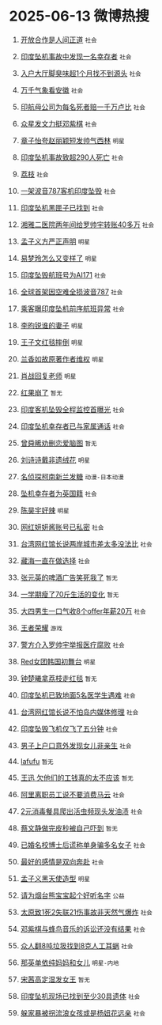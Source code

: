 # 2025-06-13 微博热搜 
1. [开放合作是人间正道](https://m.weibo.cn/search?containerid=100103type%3D1%26t%3D10%26q%3D%23%E5%BC%80%E6%94%BE%E5%90%88%E4%BD%9C%E6%98%AF%E4%BA%BA%E9%97%B4%E6%AD%A3%E9%81%93%23&stream_entry_id=51&isnewpage=1&extparam=seat%3D1%26pos%3D0%26stream_entry_id%3D51%26c_type%3D51%26filter_type%3Drealtimehot%26cate%3D10103%26q%3D%2523%25E5%25BC%2580%25E6%2594%25BE%25E5%2590%2588%25E4%25BD%259C%25E6%2598%25AF%25E4%25BA%25BA%25E9%2597%25B4%25E6%25AD%25A3%25E9%2581%2593%2523%26dgr%3D0%26display_time%3D1749748728%26pre_seqid%3D17497487282200054801) `社会` 

2. [印度坠机事故中发现一名幸存者](https://m.weibo.cn/search?containerid=100103type%3D1%26t%3D10%26q%3D%23%E5%8D%B0%E5%BA%A6%E5%9D%A0%E6%9C%BA%E4%BA%8B%E6%95%85%E4%B8%AD%E5%8F%91%E7%8E%B0%E4%B8%80%E5%90%8D%E5%B9%B8%E5%AD%98%E8%80%85%23&stream_entry_id=31&isnewpage=1&extparam=seat%3D1%26lcate%3D5001%26realpos%3D1%26q%3D%2523%25E5%258D%25B0%25E5%25BA%25A6%25E5%259D%25A0%25E6%259C%25BA%25E4%25BA%258B%25E6%2595%2585%25E4%25B8%25AD%25E5%258F%2591%25E7%258E%25B0%25E4%25B8%2580%25E5%2590%258D%25E5%25B9%25B8%25E5%25AD%2598%25E8%2580%2585%2523%26dgr%3D0%26pos%3D0%26stream_entry_id%3D31%26c_type%3D31%26flag%3D2%26band_rank%3D1%26cate%3D5001%26filter_type%3Drealtimehot%26display_time%3D1749748728%26pre_seqid%3D17497487282200054801) `社会` 

3. [入户大厅脚臭味超1个月找不到源头](https://m.weibo.cn/search?containerid=100103type%3D1%26t%3D10%26q%3D%23%E5%85%A5%E6%88%B7%E5%A4%A7%E5%8E%85%E8%84%9A%E8%87%AD%E5%91%B3%E8%B6%851%E4%B8%AA%E6%9C%88%E6%89%BE%E4%B8%8D%E5%88%B0%E6%BA%90%E5%A4%B4%23&stream_entry_id=31&isnewpage=1&extparam=seat%3D1%26lcate%3D5001%26realpos%3D2%26q%3D%2523%25E5%2585%25A5%25E6%2588%25B7%25E5%25A4%25A7%25E5%258E%2585%25E8%2584%259A%25E8%2587%25AD%25E5%2591%25B3%25E8%25B6%25851%25E4%25B8%25AA%25E6%259C%2588%25E6%2589%25BE%25E4%25B8%258D%25E5%2588%25B0%25E6%25BA%2590%25E5%25A4%25B4%2523%26dgr%3D0%26pos%3D1%26stream_entry_id%3D31%26c_type%3D31%26flag%3D1%26band_rank%3D2%26cate%3D5001%26filter_type%3Drealtimehot%26display_time%3D1749748728%26pre_seqid%3D17497487282200054801) `社会` 

4. [万千气象看安徽](https://m.weibo.cn/search?containerid=100103type%3D1%26t%3D10%26q%3D%23%E4%B8%87%E5%8D%83%E6%B0%94%E8%B1%A1%E7%9C%8B%E5%AE%89%E5%BE%BD%23&stream_entry_id=31&isnewpage=1&extparam=seat%3D1%26lcate%3D5001%26realpos%3D3%26q%3D%2523%25E4%25B8%2587%25E5%258D%2583%25E6%25B0%2594%25E8%25B1%25A1%25E7%259C%258B%25E5%25AE%2589%25E5%25BE%25BD%2523%26dgr%3D0%26pos%3D2%26stream_entry_id%3D31%26c_type%3D31%26flag%3D0%26band_rank%3D3%26cate%3D5001%26filter_type%3Drealtimehot%26display_time%3D1749748728%26pre_seqid%3D17497487282200054801) `社会` 

5. [印航母公司为每名死者赔一千万卢比](https://m.weibo.cn/search?containerid=100103type%3D1%26t%3D10%26q%3D%23%E5%8D%B0%E8%88%AA%E6%AF%8D%E5%85%AC%E5%8F%B8%E4%B8%BA%E6%AF%8F%E5%90%8D%E6%AD%BB%E8%80%85%E8%B5%94%E4%B8%80%E5%8D%83%E4%B8%87%E5%8D%A2%E6%AF%94%23&stream_entry_id=31&isnewpage=1&extparam=seat%3D1%26lcate%3D5001%26realpos%3D4%26q%3D%2523%25E5%258D%25B0%25E8%2588%25AA%25E6%25AF%258D%25E5%2585%25AC%25E5%258F%25B8%25E4%25B8%25BA%25E6%25AF%258F%25E5%2590%258D%25E6%25AD%25BB%25E8%2580%2585%25E8%25B5%2594%25E4%25B8%2580%25E5%258D%2583%25E4%25B8%2587%25E5%258D%25A2%25E6%25AF%2594%2523%26dgr%3D0%26pos%3D3%26stream_entry_id%3D31%26c_type%3D31%26flag%3D1%26band_rank%3D4%26cate%3D5001%26filter_type%3Drealtimehot%26display_time%3D1749748728%26pre_seqid%3D17497487282200054801) `社会` 

6. [众星发文力挺邓紫棋](https://m.weibo.cn/search?containerid=100103type%3D1%26t%3D10%26q%3D%23%E4%BC%97%E6%98%9F%E5%8F%91%E6%96%87%E5%8A%9B%E6%8C%BA%E9%82%93%E7%B4%AB%E6%A3%8B%23&stream_entry_id=31&isnewpage=1&extparam=seat%3D1%26lcate%3D5001%26realpos%3D5%26q%3D%2523%25E4%25BC%2597%25E6%2598%259F%25E5%258F%2591%25E6%2596%2587%25E5%258A%259B%25E6%258C%25BA%25E9%2582%2593%25E7%25B4%25AB%25E6%25A3%258B%2523%26dgr%3D0%26pos%3D4%26stream_entry_id%3D31%26c_type%3D31%26flag%3D16%26band_rank%3D5%26cate%3D5001%26filter_type%3Drealtimehot%26display_time%3D1749748728%26pre_seqid%3D17497487282200054801) `社会` 

7. [章子怡夸赵丽颖短发帅气西林](https://m.weibo.cn/search?containerid=100103type%3D1%26t%3D10%26q%3D%23%E7%AB%A0%E5%AD%90%E6%80%A1%E5%A4%B8%E8%B5%B5%E4%B8%BD%E9%A2%96%E7%9F%AD%E5%8F%91%E5%B8%85%E6%B0%94%E8%A5%BF%E6%9E%97%23&stream_entry_id=31&isnewpage=1&extparam=seat%3D1%26lcate%3D5001%26realpos%3D6%26q%3D%2523%25E7%25AB%25A0%25E5%25AD%2590%25E6%2580%25A1%25E5%25A4%25B8%25E8%25B5%25B5%25E4%25B8%25BD%25E9%25A2%2596%25E7%259F%25AD%25E5%258F%2591%25E5%25B8%2585%25E6%25B0%2594%25E8%25A5%25BF%25E6%259E%2597%2523%26dgr%3D0%26pos%3D5%26stream_entry_id%3D31%26c_type%3D31%26flag%3D2%26band_rank%3D6%26cate%3D5001%26filter_type%3Drealtimehot%26display_time%3D1749748728%26pre_seqid%3D17497487282200054801) `明星` 

8. [印度坠机事故致超290人死亡](https://m.weibo.cn/search?containerid=100103type%3D1%26t%3D10%26q%3D%23%E5%8D%B0%E5%BA%A6%E5%9D%A0%E6%9C%BA%E4%BA%8B%E6%95%85%E8%87%B4%E8%B6%85290%E4%BA%BA%E6%AD%BB%E4%BA%A1%23&stream_entry_id=31&isnewpage=1&extparam=seat%3D1%26lcate%3D5001%26realpos%3D7%26q%3D%2523%25E5%258D%25B0%25E5%25BA%25A6%25E5%259D%25A0%25E6%259C%25BA%25E4%25BA%258B%25E6%2595%2585%25E8%2587%25B4%25E8%25B6%2585290%25E4%25BA%25BA%25E6%25AD%25BB%25E4%25BA%25A1%2523%26dgr%3D0%26pos%3D6%26stream_entry_id%3D31%26c_type%3D31%26flag%3D1%26band_rank%3D7%26cate%3D5001%26filter_type%3Drealtimehot%26display_time%3D1749748728%26pre_seqid%3D17497487282200054801) `社会` 

9. [荔枝](https://m.weibo.cn/search?containerid=100103type%3D1%26t%3D10%26q%3D%E8%8D%94%E6%9E%9D&stream_entry_id=31&isnewpage=1&extparam=seat%3D1%26lcate%3D5001%26realpos%3D8%26q%3D%25E8%258D%2594%25E6%259E%259D%26dgr%3D0%26pos%3D7%26stream_entry_id%3D31%26c_type%3D31%26flag%3D16%26band_rank%3D8%26cate%3D5001%26filter_type%3Drealtimehot%26display_time%3D1749748728%26pre_seqid%3D17497487282200054801) `社会` 

10. [一架波音787客机印度坠毁](https://m.weibo.cn/search?containerid=100103type%3D1%26t%3D10%26q%3D%23%E4%B8%80%E6%9E%B6%E6%B3%A2%E9%9F%B3787%E5%AE%A2%E6%9C%BA%E5%8D%B0%E5%BA%A6%E5%9D%A0%E6%AF%81%23&stream_entry_id=31&isnewpage=1&extparam=seat%3D1%26lcate%3D5001%26realpos%3D9%26q%3D%2523%25E4%25B8%2580%25E6%259E%25B6%25E6%25B3%25A2%25E9%259F%25B3787%25E5%25AE%25A2%25E6%259C%25BA%25E5%258D%25B0%25E5%25BA%25A6%25E5%259D%25A0%25E6%25AF%2581%2523%26dgr%3D0%26pos%3D8%26stream_entry_id%3D31%26c_type%3D31%26flag%3D0%26band_rank%3D9%26cate%3D5001%26filter_type%3Drealtimehot%26display_time%3D1749748728%26pre_seqid%3D17497487282200054801) `社会` 

11. [印度坠机黑匣子已找到](https://m.weibo.cn/search?containerid=100103type%3D1%26t%3D10%26q%3D%23%E5%8D%B0%E5%BA%A6%E5%9D%A0%E6%9C%BA%E9%BB%91%E5%8C%A3%E5%AD%90%E5%B7%B2%E6%89%BE%E5%88%B0%23&stream_entry_id=31&isnewpage=1&extparam=seat%3D1%26lcate%3D5001%26realpos%3D10%26q%3D%2523%25E5%258D%25B0%25E5%25BA%25A6%25E5%259D%25A0%25E6%259C%25BA%25E9%25BB%2591%25E5%258C%25A3%25E5%25AD%2590%25E5%25B7%25B2%25E6%2589%25BE%25E5%2588%25B0%2523%26dgr%3D0%26pos%3D9%26stream_entry_id%3D31%26c_type%3D31%26flag%3D1%26band_rank%3D10%26cate%3D5001%26filter_type%3Drealtimehot%26display_time%3D1749748728%26pre_seqid%3D17497487282200054801) `社会` 

12. [湘雅二医院两年间给罗帅宇转账40多万](https://m.weibo.cn/search?containerid=100103type%3D1%26t%3D10%26q%3D%23%E6%B9%98%E9%9B%85%E4%BA%8C%E5%8C%BB%E9%99%A2%E4%B8%A4%E5%B9%B4%E9%97%B4%E7%BB%99%E7%BD%97%E5%B8%85%E5%AE%87%E8%BD%AC%E8%B4%A640%E5%A4%9A%E4%B8%87%23&stream_entry_id=31&isnewpage=1&extparam=seat%3D1%26lcate%3D5001%26realpos%3D11%26q%3D%2523%25E6%25B9%2598%25E9%259B%2585%25E4%25BA%258C%25E5%258C%25BB%25E9%2599%25A2%25E4%25B8%25A4%25E5%25B9%25B4%25E9%2597%25B4%25E7%25BB%2599%25E7%25BD%2597%25E5%25B8%2585%25E5%25AE%2587%25E8%25BD%25AC%25E8%25B4%25A640%25E5%25A4%259A%25E4%25B8%2587%2523%26dgr%3D0%26pos%3D10%26stream_entry_id%3D31%26c_type%3D31%26flag%3D2%26band_rank%3D11%26cate%3D5001%26filter_type%3Drealtimehot%26display_time%3D1749748728%26pre_seqid%3D17497487282200054801) `社会` 

13. [孟子义方严正声明](https://m.weibo.cn/search?containerid=100103type%3D1%26t%3D10%26q%3D%23%E5%AD%9F%E5%AD%90%E4%B9%89%E6%96%B9%E4%B8%A5%E6%AD%A3%E5%A3%B0%E6%98%8E%23&stream_entry_id=31&isnewpage=1&extparam=seat%3D1%26lcate%3D5001%26realpos%3D12%26q%3D%2523%25E5%25AD%259F%25E5%25AD%2590%25E4%25B9%2589%25E6%2596%25B9%25E4%25B8%25A5%25E6%25AD%25A3%25E5%25A3%25B0%25E6%2598%258E%2523%26dgr%3D0%26pos%3D11%26stream_entry_id%3D31%26c_type%3D31%26flag%3D2%26band_rank%3D12%26cate%3D5001%26filter_type%3Drealtimehot%26display_time%3D1749748728%26pre_seqid%3D17497487282200054801) `明星` 

14. [易梦玲怎么又变样了](https://m.weibo.cn/search?containerid=100103type%3D1%26t%3D10%26q%3D%23%E6%98%93%E6%A2%A6%E7%8E%B2%E6%80%8E%E4%B9%88%E5%8F%88%E5%8F%98%E6%A0%B7%E4%BA%86%23&stream_entry_id=31&isnewpage=1&extparam=seat%3D1%26lcate%3D5001%26realpos%3D13%26q%3D%2523%25E6%2598%2593%25E6%25A2%25A6%25E7%258E%25B2%25E6%2580%258E%25E4%25B9%2588%25E5%258F%2588%25E5%258F%2598%25E6%25A0%25B7%25E4%25BA%2586%2523%26dgr%3D0%26pos%3D12%26stream_entry_id%3D31%26c_type%3D31%26flag%3D2%26band_rank%3D13%26cate%3D5001%26filter_type%3Drealtimehot%26display_time%3D1749748728%26pre_seqid%3D17497487282200054801) `明星` 

15. [印度坠毁航班号为AI171](https://m.weibo.cn/search?containerid=100103type%3D1%26t%3D10%26q%3D%23%E5%8D%B0%E5%BA%A6%E5%9D%A0%E6%AF%81%E8%88%AA%E7%8F%AD%E5%8F%B7%E4%B8%BAAI171%23&stream_entry_id=31&isnewpage=1&extparam=seat%3D1%26lcate%3D5001%26realpos%3D14%26q%3D%2523%25E5%258D%25B0%25E5%25BA%25A6%25E5%259D%25A0%25E6%25AF%2581%25E8%2588%25AA%25E7%258F%25AD%25E5%258F%25B7%25E4%25B8%25BAAI171%2523%26dgr%3D0%26pos%3D13%26stream_entry_id%3D31%26c_type%3D31%26flag%3D0%26band_rank%3D14%26cate%3D5001%26filter_type%3Drealtimehot%26display_time%3D1749748728%26pre_seqid%3D17497487282200054801) `社会` 

16. [全球首架因空难全损波音787](https://m.weibo.cn/search?containerid=100103type%3D1%26t%3D10%26q%3D%23%E5%85%A8%E7%90%83%E9%A6%96%E6%9E%B6%E5%9B%A0%E7%A9%BA%E9%9A%BE%E5%85%A8%E6%8D%9F%E6%B3%A2%E9%9F%B3787%23&stream_entry_id=31&isnewpage=1&extparam=seat%3D1%26lcate%3D5001%26realpos%3D15%26q%3D%2523%25E5%2585%25A8%25E7%2590%2583%25E9%25A6%2596%25E6%259E%25B6%25E5%259B%25A0%25E7%25A9%25BA%25E9%259A%25BE%25E5%2585%25A8%25E6%258D%259F%25E6%25B3%25A2%25E9%259F%25B3787%2523%26dgr%3D0%26pos%3D14%26stream_entry_id%3D31%26c_type%3D31%26flag%3D0%26band_rank%3D15%26cate%3D5001%26filter_type%3Drealtimehot%26display_time%3D1749748728%26pre_seqid%3D17497487282200054801) `社会` 

17. [乘客曝印度坠机前序航班异常](https://m.weibo.cn/search?containerid=100103type%3D1%26t%3D10%26q%3D%23%E4%B9%98%E5%AE%A2%E6%9B%9D%E5%8D%B0%E5%BA%A6%E5%9D%A0%E6%9C%BA%E5%89%8D%E5%BA%8F%E8%88%AA%E7%8F%AD%E5%BC%82%E5%B8%B8%23&stream_entry_id=31&isnewpage=1&extparam=seat%3D1%26lcate%3D5001%26realpos%3D16%26q%3D%2523%25E4%25B9%2598%25E5%25AE%25A2%25E6%259B%259D%25E5%258D%25B0%25E5%25BA%25A6%25E5%259D%25A0%25E6%259C%25BA%25E5%2589%258D%25E5%25BA%258F%25E8%2588%25AA%25E7%258F%25AD%25E5%25BC%2582%25E5%25B8%25B8%2523%26dgr%3D0%26pos%3D15%26stream_entry_id%3D31%26c_type%3D31%26flag%3D0%26band_rank%3D16%26cate%3D5001%26filter_type%3Drealtimehot%26display_time%3D1749748728%26pre_seqid%3D17497487282200054801) `社会` 

18. [李昀锐谁的妻子](https://m.weibo.cn/search?containerid=100103type%3D1%26t%3D10%26q%3D%23%E6%9D%8E%E6%98%80%E9%94%90%E8%B0%81%E7%9A%84%E5%A6%BB%E5%AD%90%23&stream_entry_id=31&isnewpage=1&extparam=seat%3D1%26lcate%3D5001%26realpos%3D17%26q%3D%2523%25E6%259D%258E%25E6%2598%2580%25E9%2594%2590%25E8%25B0%2581%25E7%259A%2584%25E5%25A6%25BB%25E5%25AD%2590%2523%26dgr%3D0%26pos%3D16%26stream_entry_id%3D31%26c_type%3D31%26flag%3D1%26band_rank%3D17%26cate%3D5001%26filter_type%3Drealtimehot%26display_time%3D1749748728%26pre_seqid%3D17497487282200054801) `明星` 

19. [王子文红毯摔倒](https://m.weibo.cn/search?containerid=100103type%3D1%26t%3D10%26q%3D%23%E7%8E%8B%E5%AD%90%E6%96%87%E7%BA%A2%E6%AF%AF%E6%91%94%E5%80%92%23&stream_entry_id=31&isnewpage=1&extparam=seat%3D1%26lcate%3D5001%26realpos%3D18%26q%3D%2523%25E7%258E%258B%25E5%25AD%2590%25E6%2596%2587%25E7%25BA%25A2%25E6%25AF%25AF%25E6%2591%2594%25E5%2580%2592%2523%26dgr%3D0%26pos%3D17%26stream_entry_id%3D31%26c_type%3D31%26flag%3D0%26band_rank%3D18%26cate%3D5001%26filter_type%3Drealtimehot%26display_time%3D1749748728%26pre_seqid%3D17497487282200054801) `明星` 

20. [兰香如故原著作者维权](https://m.weibo.cn/search?containerid=100103type%3D1%26t%3D10%26q%3D%23%E5%85%B0%E9%A6%99%E5%A6%82%E6%95%85%E5%8E%9F%E8%91%97%E4%BD%9C%E8%80%85%E7%BB%B4%E6%9D%83%23&stream_entry_id=31&isnewpage=1&extparam=seat%3D1%26lcate%3D5001%26realpos%3D19%26q%3D%2523%25E5%2585%25B0%25E9%25A6%2599%25E5%25A6%2582%25E6%2595%2585%25E5%258E%259F%25E8%2591%2597%25E4%25BD%259C%25E8%2580%2585%25E7%25BB%25B4%25E6%259D%2583%2523%26dgr%3D0%26pos%3D18%26stream_entry_id%3D31%26c_type%3D31%26flag%3D1%26band_rank%3D19%26cate%3D5001%26filter_type%3Drealtimehot%26display_time%3D1749748728%26pre_seqid%3D17497487282200054801) `明星` 

21. [肖战回复老师](https://m.weibo.cn/search?containerid=100103type%3D1%26t%3D10%26q%3D%23%E8%82%96%E6%88%98%E5%9B%9E%E5%A4%8D%E8%80%81%E5%B8%88%23&stream_entry_id=31&isnewpage=1&extparam=seat%3D1%26lcate%3D5001%26realpos%3D20%26q%3D%2523%25E8%2582%2596%25E6%2588%2598%25E5%259B%259E%25E5%25A4%258D%25E8%2580%2581%25E5%25B8%2588%2523%26dgr%3D0%26pos%3D19%26stream_entry_id%3D31%26c_type%3D31%26flag%3D0%26band_rank%3D20%26cate%3D5001%26filter_type%3Drealtimehot%26display_time%3D1749748728%26pre_seqid%3D17497487282200054801) `明星` 

22. [红果崩了](https://m.weibo.cn/search?containerid=100103type%3D1%26t%3D10%26q%3D%E7%BA%A2%E6%9E%9C%E5%B4%A9%E4%BA%86&stream_entry_id=31&isnewpage=1&extparam=seat%3D1%26lcate%3D5001%26realpos%3D21%26q%3D%25E7%25BA%25A2%25E6%259E%259C%25E5%25B4%25A9%25E4%25BA%2586%26dgr%3D0%26pos%3D20%26stream_entry_id%3D31%26c_type%3D31%26flag%3D0%26band_rank%3D21%26cate%3D5001%26filter_type%3Drealtimehot%26display_time%3D1749748728%26pre_seqid%3D17497487282200054801) `暂无` 

23. [印度客机坠毁全程监控首曝光](https://m.weibo.cn/search?containerid=100103type%3D1%26t%3D10%26q%3D%23%E5%8D%B0%E5%BA%A6%E5%AE%A2%E6%9C%BA%E5%9D%A0%E6%AF%81%E5%85%A8%E7%A8%8B%E7%9B%91%E6%8E%A7%E9%A6%96%E6%9B%9D%E5%85%89%23&stream_entry_id=31&isnewpage=1&extparam=seat%3D1%26lcate%3D5001%26realpos%3D22%26q%3D%2523%25E5%258D%25B0%25E5%25BA%25A6%25E5%25AE%25A2%25E6%259C%25BA%25E5%259D%25A0%25E6%25AF%2581%25E5%2585%25A8%25E7%25A8%258B%25E7%259B%2591%25E6%258E%25A7%25E9%25A6%2596%25E6%259B%259D%25E5%2585%2589%2523%26dgr%3D0%26pos%3D21%26stream_entry_id%3D31%26c_type%3D31%26flag%3D1%26band_rank%3D22%26cate%3D5001%26filter_type%3Drealtimehot%26display_time%3D1749748728%26pre_seqid%3D17497487282200054801) `社会` 

24. [印度坠机幸存者已与家属通话](https://m.weibo.cn/search?containerid=100103type%3D1%26t%3D10%26q%3D%23%E5%8D%B0%E5%BA%A6%E5%9D%A0%E6%9C%BA%E5%B9%B8%E5%AD%98%E8%80%85%E5%B7%B2%E4%B8%8E%E5%AE%B6%E5%B1%9E%E9%80%9A%E8%AF%9D%23&stream_entry_id=31&isnewpage=1&extparam=seat%3D1%26lcate%3D5001%26realpos%3D23%26q%3D%2523%25E5%258D%25B0%25E5%25BA%25A6%25E5%259D%25A0%25E6%259C%25BA%25E5%25B9%25B8%25E5%25AD%2598%25E8%2580%2585%25E5%25B7%25B2%25E4%25B8%258E%25E5%25AE%25B6%25E5%25B1%259E%25E9%2580%259A%25E8%25AF%259D%2523%26dgr%3D0%26pos%3D22%26stream_entry_id%3D31%26c_type%3D31%26flag%3D0%26band_rank%3D23%26cate%3D5001%26filter_type%3Drealtimehot%26display_time%3D1749748728%26pre_seqid%3D17497487282200054801) `社会` 

25. [曾舜晞劝删恋爱脑图](https://m.weibo.cn/search?containerid=100103type%3D1%26t%3D10%26q%3D%E6%9B%BE%E8%88%9C%E6%99%9E%E5%8A%9D%E5%88%A0%E6%81%8B%E7%88%B1%E8%84%91%E5%9B%BE&stream_entry_id=31&isnewpage=1&extparam=seat%3D1%26lcate%3D5001%26realpos%3D24%26q%3D%25E6%259B%25BE%25E8%2588%259C%25E6%2599%259E%25E5%258A%259D%25E5%2588%25A0%25E6%2581%258B%25E7%2588%25B1%25E8%2584%2591%25E5%259B%25BE%26dgr%3D0%26pos%3D23%26stream_entry_id%3D31%26c_type%3D31%26flag%3D0%26band_rank%3D24%26cate%3D5001%26filter_type%3Drealtimehot%26display_time%3D1749748728%26pre_seqid%3D17497487282200054801) `暂无` 

26. [刘诗诗戴非遗绒花](https://m.weibo.cn/search?containerid=100103type%3D1%26t%3D10%26q%3D%23%E5%88%98%E8%AF%97%E8%AF%97%E6%88%B4%E9%9D%9E%E9%81%97%E7%BB%92%E8%8A%B1%23&stream_entry_id=31&isnewpage=1&extparam=seat%3D1%26lcate%3D5001%26realpos%3D25%26q%3D%2523%25E5%2588%2598%25E8%25AF%2597%25E8%25AF%2597%25E6%2588%25B4%25E9%259D%259E%25E9%2581%2597%25E7%25BB%2592%25E8%258A%25B1%2523%26dgr%3D0%26pos%3D24%26stream_entry_id%3D31%26c_type%3D31%26flag%3D0%26band_rank%3D25%26cate%3D5001%26filter_type%3Drealtimehot%26display_time%3D1749748728%26pre_seqid%3D17497487282200054801) `明星` 

27. [名侦探柯南新兰发糖](https://m.weibo.cn/search?containerid=100103type%3D1%26t%3D10%26q%3D%E5%90%8D%E4%BE%A6%E6%8E%A2%E6%9F%AF%E5%8D%97%E6%96%B0%E5%85%B0%E5%8F%91%E7%B3%96&stream_entry_id=31&isnewpage=1&extparam=seat%3D1%26lcate%3D5001%26realpos%3D26%26q%3D%25E5%2590%258D%25E4%25BE%25A6%25E6%258E%25A2%25E6%259F%25AF%25E5%258D%2597%25E6%2596%25B0%25E5%2585%25B0%25E5%258F%2591%25E7%25B3%2596%26dgr%3D0%26pos%3D25%26stream_entry_id%3D31%26c_type%3D31%26flag%3D1%26band_rank%3D26%26cate%3D5001%26filter_type%3Drealtimehot%26display_time%3D1749748728%26pre_seqid%3D17497487282200054801) `动漫-日本动漫` 

28. [坠机幸存者为英国籍](https://m.weibo.cn/search?containerid=100103type%3D1%26t%3D10%26q%3D%23%E5%9D%A0%E6%9C%BA%E5%B9%B8%E5%AD%98%E8%80%85%E4%B8%BA%E8%8B%B1%E5%9B%BD%E7%B1%8D%23&stream_entry_id=31&isnewpage=1&extparam=seat%3D1%26lcate%3D5001%26realpos%3D27%26q%3D%2523%25E5%259D%25A0%25E6%259C%25BA%25E5%25B9%25B8%25E5%25AD%2598%25E8%2580%2585%25E4%25B8%25BA%25E8%258B%25B1%25E5%259B%25BD%25E7%25B1%258D%2523%26dgr%3D0%26pos%3D26%26stream_entry_id%3D31%26c_type%3D31%26flag%3D1%26band_rank%3D27%26cate%3D5001%26filter_type%3Drealtimehot%26display_time%3D1749748728%26pre_seqid%3D17497487282200054801) `社会` 

29. [陈昊宇好辣](https://m.weibo.cn/search?containerid=100103type%3D1%26t%3D10%26q%3D%23%E9%99%88%E6%98%8A%E5%AE%87%E5%A5%BD%E8%BE%A3%23&stream_entry_id=31&isnewpage=1&extparam=seat%3D1%26lcate%3D5001%26realpos%3D28%26q%3D%2523%25E9%2599%2588%25E6%2598%258A%25E5%25AE%2587%25E5%25A5%25BD%25E8%25BE%25A3%2523%26dgr%3D0%26pos%3D27%26stream_entry_id%3D31%26c_type%3D31%26flag%3D0%26band_rank%3D28%26cate%3D5001%26filter_type%3Drealtimehot%26display_time%3D1749748728%26pre_seqid%3D17497487282200054801) `明星` 

30. [网红妍妍酱账号已私密](https://m.weibo.cn/search?containerid=100103type%3D1%26t%3D10%26q%3D%23%E7%BD%91%E7%BA%A2%E5%A6%8D%E5%A6%8D%E9%85%B1%E8%B4%A6%E5%8F%B7%E5%B7%B2%E7%A7%81%E5%AF%86%23&stream_entry_id=31&isnewpage=1&extparam=seat%3D1%26lcate%3D5001%26realpos%3D29%26q%3D%2523%25E7%25BD%2591%25E7%25BA%25A2%25E5%25A6%258D%25E5%25A6%258D%25E9%2585%25B1%25E8%25B4%25A6%25E5%258F%25B7%25E5%25B7%25B2%25E7%25A7%2581%25E5%25AF%2586%2523%26dgr%3D0%26pos%3D28%26stream_entry_id%3D31%26c_type%3D31%26flag%3D1%26band_rank%3D29%26cate%3D5001%26filter_type%3Drealtimehot%26display_time%3D1749748728%26pre_seqid%3D17497487282200054801) `社会` 

31. [台湾网红馆长说两岸城市差太多没法比](https://m.weibo.cn/search?containerid=100103type%3D1%26t%3D10%26q%3D%23%E5%8F%B0%E6%B9%BE%E7%BD%91%E7%BA%A2%E9%A6%86%E9%95%BF%E8%AF%B4%E4%B8%A4%E5%B2%B8%E5%9F%8E%E5%B8%82%E5%B7%AE%E5%A4%AA%E5%A4%9A%E6%B2%A1%E6%B3%95%E6%AF%94%23&stream_entry_id=31&isnewpage=1&extparam=seat%3D1%26lcate%3D5001%26realpos%3D30%26q%3D%2523%25E5%258F%25B0%25E6%25B9%25BE%25E7%25BD%2591%25E7%25BA%25A2%25E9%25A6%2586%25E9%2595%25BF%25E8%25AF%25B4%25E4%25B8%25A4%25E5%25B2%25B8%25E5%259F%258E%25E5%25B8%2582%25E5%25B7%25AE%25E5%25A4%25AA%25E5%25A4%259A%25E6%25B2%25A1%25E6%25B3%2595%25E6%25AF%2594%2523%26dgr%3D0%26pos%3D29%26stream_entry_id%3D31%26c_type%3D31%26flag%3D0%26band_rank%3D30%26cate%3D5001%26filter_type%3Drealtimehot%26display_time%3D1749748728%26pre_seqid%3D17497487282200054801) `社会` 

32. [藏海一直在做选择](https://m.weibo.cn/search?containerid=100103type%3D1%26t%3D10%26q%3D%23%E8%97%8F%E6%B5%B7%E4%B8%80%E7%9B%B4%E5%9C%A8%E5%81%9A%E9%80%89%E6%8B%A9%23&stream_entry_id=31&isnewpage=1&extparam=seat%3D1%26lcate%3D5001%26realpos%3D31%26q%3D%2523%25E8%2597%258F%25E6%25B5%25B7%25E4%25B8%2580%25E7%259B%25B4%25E5%259C%25A8%25E5%2581%259A%25E9%2580%2589%25E6%258B%25A9%2523%26dgr%3D0%26pos%3D30%26stream_entry_id%3D31%26c_type%3D31%26flag%3D0%26band_rank%3D31%26cate%3D5001%26filter_type%3Drealtimehot%26display_time%3D1749748728%26pre_seqid%3D17497487282200054801) `社会` 

33. [张元英的啤酒广告笑死我了](https://m.weibo.cn/search?containerid=100103type%3D1%26t%3D10%26q%3D%E5%BC%A0%E5%85%83%E8%8B%B1%E7%9A%84%E5%95%A4%E9%85%92%E5%B9%BF%E5%91%8A%E7%AC%91%E6%AD%BB%E6%88%91%E4%BA%86&stream_entry_id=31&isnewpage=1&extparam=seat%3D1%26lcate%3D5001%26realpos%3D32%26q%3D%25E5%25BC%25A0%25E5%2585%2583%25E8%258B%25B1%25E7%259A%2584%25E5%2595%25A4%25E9%2585%2592%25E5%25B9%25BF%25E5%2591%258A%25E7%25AC%2591%25E6%25AD%25BB%25E6%2588%2591%25E4%25BA%2586%26dgr%3D0%26pos%3D31%26stream_entry_id%3D31%26c_type%3D31%26flag%3D0%26band_rank%3D32%26cate%3D5001%26filter_type%3Drealtimehot%26display_time%3D1749748728%26pre_seqid%3D17497487282200054801) `暂无` 

34. [一学期瘦了70斤生活的变化](https://m.weibo.cn/search?containerid=100103type%3D1%26t%3D10%26q%3D%E4%B8%80%E5%AD%A6%E6%9C%9F%E7%98%A6%E4%BA%8670%E6%96%A4%E7%94%9F%E6%B4%BB%E7%9A%84%E5%8F%98%E5%8C%96&stream_entry_id=31&isnewpage=1&extparam=seat%3D1%26lcate%3D5001%26realpos%3D33%26q%3D%25E4%25B8%2580%25E5%25AD%25A6%25E6%259C%259F%25E7%2598%25A6%25E4%25BA%258670%25E6%2596%25A4%25E7%2594%259F%25E6%25B4%25BB%25E7%259A%2584%25E5%258F%2598%25E5%258C%2596%26dgr%3D0%26pos%3D32%26stream_entry_id%3D31%26c_type%3D31%26flag%3D0%26band_rank%3D33%26cate%3D5001%26filter_type%3Drealtimehot%26display_time%3D1749748728%26pre_seqid%3D17497487282200054801) `暂无` 

35. [大四男生一口气收8个offer年薪20万](https://m.weibo.cn/search?containerid=100103type%3D1%26t%3D10%26q%3D%23%E5%A4%A7%E5%9B%9B%E7%94%B7%E7%94%9F%E4%B8%80%E5%8F%A3%E6%B0%94%E6%94%B68%E4%B8%AAoffer%E5%B9%B4%E8%96%AA20%E4%B8%87%23&stream_entry_id=31&isnewpage=1&extparam=seat%3D1%26lcate%3D5001%26realpos%3D34%26q%3D%2523%25E5%25A4%25A7%25E5%259B%259B%25E7%2594%25B7%25E7%2594%259F%25E4%25B8%2580%25E5%258F%25A3%25E6%25B0%2594%25E6%2594%25B68%25E4%25B8%25AAoffer%25E5%25B9%25B4%25E8%2596%25AA20%25E4%25B8%2587%2523%26dgr%3D0%26pos%3D33%26stream_entry_id%3D31%26c_type%3D31%26flag%3D0%26band_rank%3D34%26cate%3D5001%26filter_type%3Drealtimehot%26display_time%3D1749748728%26pre_seqid%3D17497487282200054801) `社会` 

36. [王者荣耀](https://m.weibo.cn/search?containerid=100103type%3D1%26t%3D10%26q%3D%E7%8E%8B%E8%80%85%E8%8D%A3%E8%80%80&stream_entry_id=31&isnewpage=1&extparam=seat%3D1%26lcate%3D5001%26realpos%3D35%26q%3D%25E7%258E%258B%25E8%2580%2585%25E8%258D%25A3%25E8%2580%2580%26dgr%3D0%26pos%3D34%26stream_entry_id%3D31%26c_type%3D31%26flag%3D0%26band_rank%3D35%26cate%3D5001%26filter_type%3Drealtimehot%26display_time%3D1749748728%26pre_seqid%3D17497487282200054801) `游戏` 

37. [警方介入罗帅宇举报医疗腐败](https://m.weibo.cn/search?containerid=100103type%3D1%26t%3D10%26q%3D%23%E8%AD%A6%E6%96%B9%E4%BB%8B%E5%85%A5%E7%BD%97%E5%B8%85%E5%AE%87%E4%B8%BE%E6%8A%A5%E5%8C%BB%E7%96%97%E8%85%90%E8%B4%A5%23&stream_entry_id=31&isnewpage=1&extparam=seat%3D1%26lcate%3D5001%26realpos%3D36%26q%3D%2523%25E8%25AD%25A6%25E6%2596%25B9%25E4%25BB%258B%25E5%2585%25A5%25E7%25BD%2597%25E5%25B8%2585%25E5%25AE%2587%25E4%25B8%25BE%25E6%258A%25A5%25E5%258C%25BB%25E7%2596%2597%25E8%2585%2590%25E8%25B4%25A5%2523%26dgr%3D0%26pos%3D35%26stream_entry_id%3D31%26c_type%3D31%26flag%3D0%26band_rank%3D36%26cate%3D5001%26filter_type%3Drealtimehot%26display_time%3D1749748728%26pre_seqid%3D17497487282200054801) `社会` 

38. [Red女团韩国初舞台](https://m.weibo.cn/search?containerid=100103type%3D1%26t%3D10%26q%3D%23Red%E5%A5%B3%E5%9B%A2%E9%9F%A9%E5%9B%BD%E5%88%9D%E8%88%9E%E5%8F%B0%23&stream_entry_id=31&isnewpage=1&extparam=seat%3D1%26lcate%3D5001%26realpos%3D37%26q%3D%2523Red%25E5%25A5%25B3%25E5%259B%25A2%25E9%259F%25A9%25E5%259B%25BD%25E5%2588%259D%25E8%2588%259E%25E5%258F%25B0%2523%26dgr%3D0%26pos%3D36%26stream_entry_id%3D31%26c_type%3D31%26flag%3D1%26band_rank%3D37%26cate%3D5001%26filter_type%3Drealtimehot%26display_time%3D1749748728%26pre_seqid%3D17497487282200054801) `明星` 

39. [钟楚曦拿荔枝走红毯](https://m.weibo.cn/search?containerid=100103type%3D1%26t%3D10%26q%3D%23%E9%92%9F%E6%A5%9A%E6%9B%A6%E6%8B%BF%E8%8D%94%E6%9E%9D%E8%B5%B0%E7%BA%A2%E6%AF%AF%23&stream_entry_id=31&isnewpage=1&extparam=seat%3D1%26lcate%3D5001%26realpos%3D38%26q%3D%2523%25E9%2592%259F%25E6%25A5%259A%25E6%259B%25A6%25E6%258B%25BF%25E8%258D%2594%25E6%259E%259D%25E8%25B5%25B0%25E7%25BA%25A2%25E6%25AF%25AF%2523%26dgr%3D0%26pos%3D37%26stream_entry_id%3D31%26c_type%3D31%26flag%3D0%26band_rank%3D38%26cate%3D5001%26filter_type%3Drealtimehot%26display_time%3D1749748728%26pre_seqid%3D17497487282200054801) `暂无` 

40. [印度坠机已致地面5名医学生遇难](https://m.weibo.cn/search?containerid=100103type%3D1%26t%3D10%26q%3D%23%E5%8D%B0%E5%BA%A6%E5%9D%A0%E6%9C%BA%E5%B7%B2%E8%87%B4%E5%9C%B0%E9%9D%A25%E5%90%8D%E5%8C%BB%E5%AD%A6%E7%94%9F%E9%81%87%E9%9A%BE%23&stream_entry_id=31&isnewpage=1&extparam=seat%3D1%26lcate%3D5001%26realpos%3D39%26q%3D%2523%25E5%258D%25B0%25E5%25BA%25A6%25E5%259D%25A0%25E6%259C%25BA%25E5%25B7%25B2%25E8%2587%25B4%25E5%259C%25B0%25E9%259D%25A25%25E5%2590%258D%25E5%258C%25BB%25E5%25AD%25A6%25E7%2594%259F%25E9%2581%2587%25E9%259A%25BE%2523%26dgr%3D0%26pos%3D38%26stream_entry_id%3D31%26c_type%3D31%26flag%3D0%26band_rank%3D39%26cate%3D5001%26filter_type%3Drealtimehot%26display_time%3D1749748728%26pre_seqid%3D17497487282200054801) `社会` 

41. [台湾网红馆长说不怕岛内媒体修理](https://m.weibo.cn/search?containerid=100103type%3D1%26t%3D10%26q%3D%E5%8F%B0%E6%B9%BE%E7%BD%91%E7%BA%A2%E9%A6%86%E9%95%BF%E8%AF%B4%E4%B8%8D%E6%80%95%E5%B2%9B%E5%86%85%E5%AA%92%E4%BD%93%E4%BF%AE%E7%90%86&stream_entry_id=31&isnewpage=1&extparam=seat%3D1%26lcate%3D5001%26realpos%3D40%26q%3D%25E5%258F%25B0%25E6%25B9%25BE%25E7%25BD%2591%25E7%25BA%25A2%25E9%25A6%2586%25E9%2595%25BF%25E8%25AF%25B4%25E4%25B8%258D%25E6%2580%2595%25E5%25B2%259B%25E5%2586%2585%25E5%25AA%2592%25E4%25BD%2593%25E4%25BF%25AE%25E7%2590%2586%26dgr%3D0%26pos%3D39%26stream_entry_id%3D31%26c_type%3D31%26flag%3D0%26band_rank%3D40%26cate%3D5001%26filter_type%3Drealtimehot%26display_time%3D1749748728%26pre_seqid%3D17497487282200054801) `社会` 

42. [印度坠毁飞机仅飞了五分钟](https://m.weibo.cn/search?containerid=100103type%3D1%26t%3D10%26q%3D%23%E5%8D%B0%E5%BA%A6%E5%9D%A0%E6%AF%81%E9%A3%9E%E6%9C%BA%E4%BB%85%E9%A3%9E%E4%BA%86%E4%BA%94%E5%88%86%E9%92%9F%23&stream_entry_id=31&isnewpage=1&extparam=seat%3D1%26lcate%3D5001%26realpos%3D41%26q%3D%2523%25E5%258D%25B0%25E5%25BA%25A6%25E5%259D%25A0%25E6%25AF%2581%25E9%25A3%259E%25E6%259C%25BA%25E4%25BB%2585%25E9%25A3%259E%25E4%25BA%2586%25E4%25BA%2594%25E5%2588%2586%25E9%2592%259F%2523%26dgr%3D0%26pos%3D40%26stream_entry_id%3D31%26c_type%3D31%26flag%3D0%26band_rank%3D41%26cate%3D5001%26filter_type%3Drealtimehot%26display_time%3D1749748728%26pre_seqid%3D17497487282200054801) `社会` 

43. [男子上户口意外发现女儿非亲生](https://m.weibo.cn/search?containerid=100103type%3D1%26t%3D10%26q%3D%23%E7%94%B7%E5%AD%90%E4%B8%8A%E6%88%B7%E5%8F%A3%E6%84%8F%E5%A4%96%E5%8F%91%E7%8E%B0%E5%A5%B3%E5%84%BF%E9%9D%9E%E4%BA%B2%E7%94%9F%23&stream_entry_id=31&isnewpage=1&extparam=seat%3D1%26lcate%3D5001%26realpos%3D42%26q%3D%2523%25E7%2594%25B7%25E5%25AD%2590%25E4%25B8%258A%25E6%2588%25B7%25E5%258F%25A3%25E6%2584%258F%25E5%25A4%2596%25E5%258F%2591%25E7%258E%25B0%25E5%25A5%25B3%25E5%2584%25BF%25E9%259D%259E%25E4%25BA%25B2%25E7%2594%259F%2523%26dgr%3D0%26pos%3D41%26stream_entry_id%3D31%26c_type%3D31%26flag%3D0%26band_rank%3D42%26cate%3D5001%26filter_type%3Drealtimehot%26display_time%3D1749748728%26pre_seqid%3D17497487282200054801) `社会` 

44. [lafufu](https://m.weibo.cn/search?containerid=100103type%3D1%26t%3D10%26q%3Dlafufu&stream_entry_id=31&isnewpage=1&extparam=seat%3D1%26lcate%3D5001%26realpos%3D43%26q%3Dlafufu%26dgr%3D0%26pos%3D42%26stream_entry_id%3D31%26c_type%3D31%26flag%3D0%26band_rank%3D43%26cate%3D5001%26filter_type%3Drealtimehot%26display_time%3D1749748728%26pre_seqid%3D17497487282200054801) `暂无` 

45. [王迅 欠他们的工钱真的太不应该](https://m.weibo.cn/search?containerid=100103type%3D1%26t%3D10%26q%3D%E7%8E%8B%E8%BF%85+%E6%AC%A0%E4%BB%96%E4%BB%AC%E7%9A%84%E5%B7%A5%E9%92%B1%E7%9C%9F%E7%9A%84%E5%A4%AA%E4%B8%8D%E5%BA%94%E8%AF%A5&stream_entry_id=31&isnewpage=1&extparam=seat%3D1%26lcate%3D5001%26realpos%3D44%26q%3D%25E7%258E%258B%25E8%25BF%2585%2520%25E6%25AC%25A0%25E4%25BB%2596%25E4%25BB%25AC%25E7%259A%2584%25E5%25B7%25A5%25E9%2592%25B1%25E7%259C%259F%25E7%259A%2584%25E5%25A4%25AA%25E4%25B8%258D%25E5%25BA%2594%25E8%25AF%25A5%26dgr%3D0%26pos%3D43%26stream_entry_id%3D31%26c_type%3D31%26flag%3D0%26band_rank%3D44%26cate%3D5001%26filter_type%3Drealtimehot%26display_time%3D1749748728%26pre_seqid%3D17497487282200054801) `暂无` 

46. [阿里离职员工说不要消费马云](https://m.weibo.cn/search?containerid=100103type%3D1%26t%3D10%26q%3D%23%E9%98%BF%E9%87%8C%E7%A6%BB%E8%81%8C%E5%91%98%E5%B7%A5%E8%AF%B4%E4%B8%8D%E8%A6%81%E6%B6%88%E8%B4%B9%E9%A9%AC%E4%BA%91%23&stream_entry_id=31&isnewpage=1&extparam=seat%3D1%26lcate%3D5001%26realpos%3D45%26q%3D%2523%25E9%2598%25BF%25E9%2587%258C%25E7%25A6%25BB%25E8%2581%258C%25E5%2591%2598%25E5%25B7%25A5%25E8%25AF%25B4%25E4%25B8%258D%25E8%25A6%2581%25E6%25B6%2588%25E8%25B4%25B9%25E9%25A9%25AC%25E4%25BA%2591%2523%26dgr%3D0%26pos%3D44%26stream_entry_id%3D31%26c_type%3D31%26flag%3D0%26band_rank%3D45%26cate%3D5001%26filter_type%3Drealtimehot%26display_time%3D1749748728%26pre_seqid%3D17497487282200054801) `社会` 

47. [2元消毒餐具爬出活虫频现头发油渍](https://m.weibo.cn/search?containerid=100103type%3D1%26t%3D10%26q%3D%232%E5%85%83%E6%B6%88%E6%AF%92%E9%A4%90%E5%85%B7%E7%88%AC%E5%87%BA%E6%B4%BB%E8%99%AB%E9%A2%91%E7%8E%B0%E5%A4%B4%E5%8F%91%E6%B2%B9%E6%B8%8D%23&stream_entry_id=31&isnewpage=1&extparam=seat%3D1%26lcate%3D5001%26realpos%3D46%26q%3D%25232%25E5%2585%2583%25E6%25B6%2588%25E6%25AF%2592%25E9%25A4%2590%25E5%2585%25B7%25E7%2588%25AC%25E5%2587%25BA%25E6%25B4%25BB%25E8%2599%25AB%25E9%25A2%2591%25E7%258E%25B0%25E5%25A4%25B4%25E5%258F%2591%25E6%25B2%25B9%25E6%25B8%258D%2523%26dgr%3D0%26pos%3D45%26stream_entry_id%3D31%26c_type%3D31%26flag%3D0%26band_rank%3D46%26cate%3D5001%26filter_type%3Drealtimehot%26display_time%3D1749748728%26pre_seqid%3D17497487282200054801) `社会` 

48. [蔡文静做完皮秒被自己吓到](https://m.weibo.cn/search?containerid=100103type%3D1%26t%3D10%26q%3D%E8%94%A1%E6%96%87%E9%9D%99%E5%81%9A%E5%AE%8C%E7%9A%AE%E7%A7%92%E8%A2%AB%E8%87%AA%E5%B7%B1%E5%90%93%E5%88%B0&stream_entry_id=31&isnewpage=1&extparam=seat%3D1%26lcate%3D5001%26realpos%3D47%26q%3D%25E8%2594%25A1%25E6%2596%2587%25E9%259D%2599%25E5%2581%259A%25E5%25AE%258C%25E7%259A%25AE%25E7%25A7%2592%25E8%25A2%25AB%25E8%2587%25AA%25E5%25B7%25B1%25E5%2590%2593%25E5%2588%25B0%26dgr%3D0%26pos%3D46%26stream_entry_id%3D31%26c_type%3D31%26flag%3D0%26band_rank%3D47%26cate%3D5001%26filter_type%3Drealtimehot%26display_time%3D1749748728%26pre_seqid%3D17497487282200054801) `暂无` 

49. [已婚名校博士后谎称单身骗多名女子](https://m.weibo.cn/search?containerid=100103type%3D1%26t%3D10%26q%3D%23%E5%B7%B2%E5%A9%9A%E5%90%8D%E6%A0%A1%E5%8D%9A%E5%A3%AB%E5%90%8E%E8%B0%8E%E7%A7%B0%E5%8D%95%E8%BA%AB%E9%AA%97%E5%A4%9A%E5%90%8D%E5%A5%B3%E5%AD%90%23&stream_entry_id=31&isnewpage=1&extparam=seat%3D1%26lcate%3D5001%26realpos%3D48%26q%3D%2523%25E5%25B7%25B2%25E5%25A9%259A%25E5%2590%258D%25E6%25A0%25A1%25E5%258D%259A%25E5%25A3%25AB%25E5%2590%258E%25E8%25B0%258E%25E7%25A7%25B0%25E5%258D%2595%25E8%25BA%25AB%25E9%25AA%2597%25E5%25A4%259A%25E5%2590%258D%25E5%25A5%25B3%25E5%25AD%2590%2523%26dgr%3D0%26pos%3D47%26stream_entry_id%3D31%26c_type%3D31%26flag%3D0%26band_rank%3D48%26cate%3D5001%26filter_type%3Drealtimehot%26display_time%3D1749748728%26pre_seqid%3D17497487282200054801) `社会` 

50. [最好的感情是双向奔赴](https://m.weibo.cn/search?containerid=100103type%3D1%26t%3D10%26q%3D%23%E6%9C%80%E5%A5%BD%E7%9A%84%E6%84%9F%E6%83%85%E6%98%AF%E5%8F%8C%E5%90%91%E5%A5%94%E8%B5%B4%23&stream_entry_id=31&isnewpage=1&extparam=seat%3D1%26lcate%3D5001%26realpos%3D49%26q%3D%2523%25E6%259C%2580%25E5%25A5%25BD%25E7%259A%2584%25E6%2584%259F%25E6%2583%2585%25E6%2598%25AF%25E5%258F%258C%25E5%2590%2591%25E5%25A5%2594%25E8%25B5%25B4%2523%26dgr%3D0%26pos%3D48%26stream_entry_id%3D31%26c_type%3D31%26flag%3D1%26band_rank%3D49%26cate%3D5001%26filter_type%3Drealtimehot%26display_time%3D1749748728%26pre_seqid%3D17497487282200054801) `社会` 

51. [孟子义黑天使造型](https://m.weibo.cn/search?containerid=100103type%3D1%26t%3D10%26q%3D%23%E5%AD%9F%E5%AD%90%E4%B9%89%E9%BB%91%E5%A4%A9%E4%BD%BF%E9%80%A0%E5%9E%8B%23&stream_entry_id=31&isnewpage=1&extparam=seat%3D1%26lcate%3D5001%26realpos%3D50%26q%3D%2523%25E5%25AD%259F%25E5%25AD%2590%25E4%25B9%2589%25E9%25BB%2591%25E5%25A4%25A9%25E4%25BD%25BF%25E9%2580%25A0%25E5%259E%258B%2523%26dgr%3D0%26pos%3D49%26stream_entry_id%3D31%26c_type%3D31%26flag%3D0%26band_rank%3D50%26cate%3D5001%26filter_type%3Drealtimehot%26display_time%3D1749748728%26pre_seqid%3D17497487282200054801) `明星` 

52. [请为烟台熊宝宝起个好听名字](https://m.weibo.cn/search?containerid=100103type%3D1%26t%3D10%26q%3D%23%E8%AF%B7%E4%B8%BA%E7%83%9F%E5%8F%B0%E7%86%8A%E5%AE%9D%E5%AE%9D%E8%B5%B7%E4%B8%AA%E5%A5%BD%E5%90%AC%E5%90%8D%E5%AD%97%23&stream_entry_id=31&isnewpage=1&extparam=seat%3D1%26filter_type%3Drealtimehot%26c_type%3D31%26band_rank%3D7%26cate%3D5001%26pos%3D6%26is_ad_pos%3D1%26dgr%3D0%26stream_entry_id%3D31%26q%3D%2523%25E8%25AF%25B7%25E4%25B8%25BA%25E7%2583%259F%25E5%258F%25B0%25E7%2586%258A%25E5%25AE%259D%25E5%25AE%259D%25E8%25B5%25B7%25E4%25B8%25AA%25E5%25A5%25BD%25E5%2590%25AC%25E5%2590%258D%25E5%25AD%2597%2523%26adid%3D289971%26lcate%3D5001%26topic_ad%3D1%26display_time%3D1749745537%26pre_seqid%3D17497455378110054732) `公益` 

53. [太原致1死2失联21伤事故非天然气爆炸](https://m.weibo.cn/search?containerid=100103type%3D1%26t%3D10%26q%3D%23%E5%A4%AA%E5%8E%9F%E8%87%B41%E6%AD%BB2%E5%A4%B1%E8%81%9421%E4%BC%A4%E4%BA%8B%E6%95%85%E9%9D%9E%E5%A4%A9%E7%84%B6%E6%B0%94%E7%88%86%E7%82%B8%23&stream_entry_id=31&isnewpage=1&extparam=seat%3D1%26filter_type%3Drealtimehot%26c_type%3D31%26band_rank%3D7%26pos%3D7%26realpos%3D7%26dgr%3D0%26stream_entry_id%3D31%26q%3D%2523%25E5%25A4%25AA%25E5%258E%259F%25E8%2587%25B41%25E6%25AD%25BB2%25E5%25A4%25B1%25E8%2581%259421%25E4%25BC%25A4%25E4%25BA%258B%25E6%2595%2585%25E9%259D%259E%25E5%25A4%25A9%25E7%2584%25B6%25E6%25B0%2594%25E7%2588%2586%25E7%2582%25B8%2523%26cate%3D5001%26lcate%3D5001%26flag%3D1%26display_time%3D1749745537%26pre_seqid%3D17497455378110054732) `社会` 

54. [邓紫棋与蜂鸟音乐的诉讼还没有结果](https://m.weibo.cn/search?containerid=100103type%3D1%26t%3D10%26q%3D%23%E9%82%93%E7%B4%AB%E6%A3%8B%E4%B8%8E%E8%9C%82%E9%B8%9F%E9%9F%B3%E4%B9%90%E7%9A%84%E8%AF%89%E8%AE%BC%E8%BF%98%E6%B2%A1%E6%9C%89%E7%BB%93%E6%9E%9C%23&stream_entry_id=31&isnewpage=1&extparam=seat%3D1%26filter_type%3Drealtimehot%26c_type%3D31%26band_rank%3D40%26pos%3D40%26realpos%3D40%26dgr%3D0%26stream_entry_id%3D31%26q%3D%2523%25E9%2582%2593%25E7%25B4%25AB%25E6%25A3%258B%25E4%25B8%258E%25E8%259C%2582%25E9%25B8%259F%25E9%259F%25B3%25E4%25B9%2590%25E7%259A%2584%25E8%25AF%2589%25E8%25AE%25BC%25E8%25BF%2598%25E6%25B2%25A1%25E6%259C%2589%25E7%25BB%2593%25E6%259E%259C%2523%26cate%3D5001%26lcate%3D5001%26flag%3D1%26display_time%3D1749745537%26pre_seqid%3D17497455378110054732) `社会` 

55. [众人翻8吨垃圾找到8克人工耳蜗](https://m.weibo.cn/search?containerid=100103type%3D1%26t%3D10%26q%3D%23%E4%BC%97%E4%BA%BA%E7%BF%BB8%E5%90%A8%E5%9E%83%E5%9C%BE%E6%89%BE%E5%88%B08%E5%85%8B%E4%BA%BA%E5%B7%A5%E8%80%B3%E8%9C%97%23&stream_entry_id=31&isnewpage=1&extparam=seat%3D1%26filter_type%3Drealtimehot%26c_type%3D31%26band_rank%3D42%26pos%3D42%26realpos%3D42%26dgr%3D0%26stream_entry_id%3D31%26q%3D%2523%25E4%25BC%2597%25E4%25BA%25BA%25E7%25BF%25BB8%25E5%2590%25A8%25E5%259E%2583%25E5%259C%25BE%25E6%2589%25BE%25E5%2588%25B08%25E5%2585%258B%25E4%25BA%25BA%25E5%25B7%25A5%25E8%2580%25B3%25E8%259C%2597%2523%26cate%3D5001%26lcate%3D5001%26flag%3D1%26display_time%3D1749745537%26pre_seqid%3D17497455378110054732) `社会` 

56. [那英单依纯妈妈和女儿](https://m.weibo.cn/search?containerid=100103type%3D1%26t%3D10%26q%3D%E9%82%A3%E8%8B%B1%E5%8D%95%E4%BE%9D%E7%BA%AF%E5%A6%88%E5%A6%88%E5%92%8C%E5%A5%B3%E5%84%BF&stream_entry_id=31&isnewpage=1&extparam=seat%3D1%26filter_type%3Drealtimehot%26c_type%3D31%26band_rank%3D43%26pos%3D43%26realpos%3D43%26dgr%3D0%26stream_entry_id%3D31%26q%3D%25E9%2582%25A3%25E8%258B%25B1%25E5%258D%2595%25E4%25BE%259D%25E7%25BA%25AF%25E5%25A6%2588%25E5%25A6%2588%25E5%2592%258C%25E5%25A5%25B3%25E5%2584%25BF%26cate%3D5001%26lcate%3D5001%26flag%3D0%26display_time%3D1749745537%26pre_seqid%3D17497455378110054732) `明星-内地` 

57. [宋茜高定湿发女王](https://m.weibo.cn/search?containerid=100103type%3D1%26t%3D10%26q%3D%E5%AE%8B%E8%8C%9C%E9%AB%98%E5%AE%9A%E6%B9%BF%E5%8F%91%E5%A5%B3%E7%8E%8B&stream_entry_id=31&isnewpage=1&extparam=seat%3D1%26filter_type%3Drealtimehot%26c_type%3D31%26band_rank%3D46%26pos%3D46%26realpos%3D46%26dgr%3D0%26stream_entry_id%3D31%26q%3D%25E5%25AE%258B%25E8%258C%259C%25E9%25AB%2598%25E5%25AE%259A%25E6%25B9%25BF%25E5%258F%2591%25E5%25A5%25B3%25E7%258E%258B%26cate%3D5001%26lcate%3D5001%26flag%3D0%26display_time%3D1749745537%26pre_seqid%3D17497455378110054732) `暂无` 

58. [印度坠机现场已找到至少30具遗体](https://m.weibo.cn/search?containerid=100103type%3D1%26t%3D10%26q%3D%23%E5%8D%B0%E5%BA%A6%E5%9D%A0%E6%9C%BA%E7%8E%B0%E5%9C%BA%E5%B7%B2%E6%89%BE%E5%88%B0%E8%87%B3%E5%B0%9130%E5%85%B7%E9%81%97%E4%BD%93%23&stream_entry_id=31&isnewpage=1&extparam=seat%3D1%26filter_type%3Drealtimehot%26c_type%3D31%26band_rank%3D49%26pos%3D49%26realpos%3D49%26dgr%3D0%26stream_entry_id%3D31%26q%3D%2523%25E5%258D%25B0%25E5%25BA%25A6%25E5%259D%25A0%25E6%259C%25BA%25E7%258E%25B0%25E5%259C%25BA%25E5%25B7%25B2%25E6%2589%25BE%25E5%2588%25B0%25E8%2587%25B3%25E5%25B0%259130%25E5%2585%25B7%25E9%2581%2597%25E4%25BD%2593%2523%26cate%3D5001%26lcate%3D5001%26flag%3D0%26display_time%3D1749745537%26pre_seqid%3D17497455378110054732) `社会` 

59. [躲家暴被拐流浪女孩或是杨妞花远亲](https://m.weibo.cn/search?containerid=100103type%3D1%26t%3D10%26q%3D%23%E8%BA%B2%E5%AE%B6%E6%9A%B4%E8%A2%AB%E6%8B%90%E6%B5%81%E6%B5%AA%E5%A5%B3%E5%AD%A9%E6%88%96%E6%98%AF%E6%9D%A8%E5%A6%9E%E8%8A%B1%E8%BF%9C%E4%BA%B2%23&stream_entry_id=31&isnewpage=1&extparam=seat%3D1%26filter_type%3Drealtimehot%26c_type%3D31%26band_rank%3D50%26pos%3D50%26realpos%3D50%26dgr%3D0%26stream_entry_id%3D31%26q%3D%2523%25E8%25BA%25B2%25E5%25AE%25B6%25E6%259A%25B4%25E8%25A2%25AB%25E6%258B%2590%25E6%25B5%2581%25E6%25B5%25AA%25E5%25A5%25B3%25E5%25AD%25A9%25E6%2588%2596%25E6%2598%25AF%25E6%259D%25A8%25E5%25A6%259E%25E8%258A%25B1%25E8%25BF%259C%25E4%25BA%25B2%2523%26cate%3D5001%26lcate%3D5001%26flag%3D0%26display_time%3D1749745537%26pre_seqid%3D17497455378110054732) `社会` 

